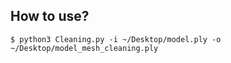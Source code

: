 ## How to use?
```
$ python3 Cleaning.py -i ~/Desktop/model.ply -o ~/Desktop/model_mesh_cleaning.ply
```